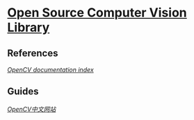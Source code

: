 # [Open Source Computer Vision Library](https://opencv.org/)

## References

[*OpenCV documentation index*](https://docs.opencv.org/)

## Guides

[*OpenCV中文网站*](http://opencv.org.cn/)
